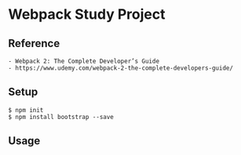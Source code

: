 # Webpack Study Project


## Reference
    - Webpack 2: The Complete Developer’s Guide
    - https://www.udemy.com/webpack-2-the-complete-developers-guide/

## Setup
    $ npm init
    $ npm install bootstrap --save

## Usage